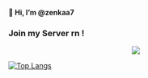 **👋 Hi, I’m @zenkaa7**

### Join my Server rn !
<p align="center">
 <a href="https://discord.gg/7Pw68EVe">
  <img src="https://invidget.switchblade.xyz/7Pw68EVe">
 </a>
</p>

[![Top Langs](https://github-readme-stats.vercel.app/api/top-langs/?username=zenkaa7&layout=compact)](https://github.com/anuraghazra/github-readme-stats)
